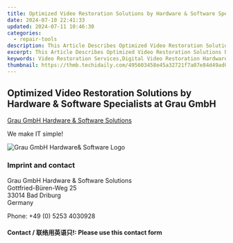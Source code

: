 ```yaml
---
title: Optimized Video Restoration Solutions by Hardware & Software Specialists at Grau GmbH
date: 2024-07-10 22:41:33
updated: 2024-07-11 10:46:30
categories:
  - repair-tools
description: This Article Describes Optimized Video Restoration Solutions by Hardware & Software Specialists at Grau GmbH
excerpt: This Article Describes Optimized Video Restoration Solutions by Hardware & Software Specialists at Grau GmbH
keywords: Video Restoration Services,Digital Video Restoration Hardware Solutions,Professional Software Video Restoration,High-Quality Video Repair Services,Expert Video Restoration Technology,Vintage Film & Video Digitization Services,Customized Video Restoration Projects
thumbnail: https://thmb.techidaily.com/495603458e45a32721f7a07e84d49ad0a4941ec402ad379c10e0f3eea750a806.jpg
---
```


## Optimized Video Restoration Solutions by Hardware & Software Specialists at Grau GmbH

[Grau GmbH Hardware & Software Solutions](https://main.grauonline.de/)

We make IT simple!

![Grau GmbH Hardware& Software Logo](https://main.grauonline.de/wp-content/uploads/2021/05/output-onlinepngtools.png)

### Imprint and contact

 Grau GmbH Hardware & Software Solutions  
 Gottfried-Büren-Weg 25  
 33014 Bad Driburg  
 Germany

Phone: +49 (0) 5253 4030928

#### Contact / 联络用英语只!: Please use this contact form

<ins class="adsbygoogle"
     style="display:block"
     data-ad-format="autorelaxed"
     data-ad-client="ca-pub-7571918770474297"
     data-ad-slot="1223367746"></ins>



<ins class="adsbygoogle"
     style="display:block"
     data-ad-client="ca-pub-7571918770474297"
     data-ad-slot="8358498916"
     data-ad-format="auto"
     data-full-width-responsive="true"></ins>
